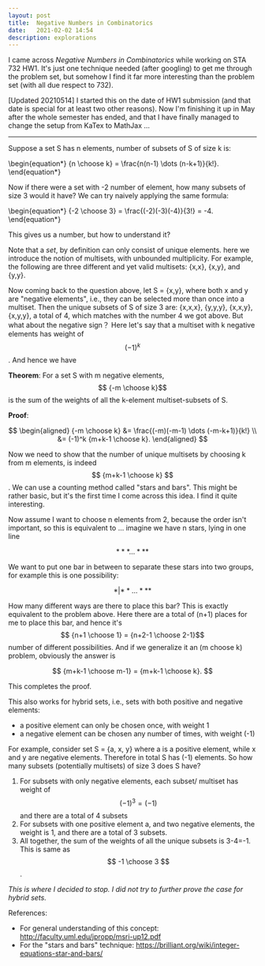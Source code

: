 ```yaml
---
layout: post
title:  Negative Numbers in Combinatorics
date:   2021-02-02 14:54
description: explorations
---
```


I came across *Negative Numbers in Combinatorics* while working on STA 732 HW1. It's just one technique needed (after googling) to get me through the problem set, but somehow I find it far more interesting than the problem set (with all due respect to 732).

[Updated 20210514] I started this on the date of HW1 submission (and that date is special for at least two other reasons). Now I'm finishing it up in May after the whole semester has ended, and that I have finally managed to change the setup from KaTex to MathJax ... 

---

Suppose a set S has n elements, number of subsets of S of size k is:

\begin{equation\*}
  {n \choose k}  = \frac{n(n-1) \dots (n-k+1)}{k!}.
\end{equation\*}

Now if there were a set with -2 number of element, how many subsets of size 3 would it have? We can try naively applying the same formula:

\begin{equation\*}
  {-2 \choose 3}  = \frac{(-2)(-3)(-4)}{3!} = -4.
\end{equation\*}

This gives us a number, but how to understand it?

Note that a *set*, by definition can only consist of unique elements. here we introduce the notion of multisets, with unbounded multiplicity. For example, the following are three different and yet valid multisets: {x,x}, {x,y}, and {y,y}.

Now coming back to the question above, let S = {x,y}, where both x and y are "negative elements", i.e., they can be selected more than once into a multiset. Then the unique subsets of S of size 3 are: {x,x,x}, {y,y,y}, {x,x,y}, {x,y,y}, a total of 4, which matches with the number 4 we got above. But what about the negative sign？ Here let's say that a multiset with k negative elements has weight of $$ (-1)^k $$. And hence we have 

**Theorem**: For a set S with m negative elements, $$ {-m \choose k}$$ is the sum of the weights of all the k-element multiset-subsets of S.

**Proof**:

$$
\begin{aligned}
  {-m \choose k}  &= \frac{(-m)(-m-1) \dots (-m-k+1)}{k!} \\
  &= (-1)^k {m+k-1 \choose k}.
\end{aligned}
$$

Now we need to show that the number of unique multisets by choosing k from m elements, is indeed $$ {m+k-1 \choose k} $$. We can use a counting method called "stars and bars". This might be rather basic, but it's the first time I come across this idea. I find it quite interesting. 

Now assume I want to choose n elements from 2, because the order isn't important, so this is equivalent to ... imagine we have n stars, lying in one line

$$ * * * \dots * * * $$

We want to put one bar in between to separate these stars into two groups, for example this is one possibility:

$$ * | * * \dots * * * $$

How many different ways are there to place this bar? This is exactly equivalent to the problem above. Here there are a total of (n+1) places for me to place this bar, and hence it's $$ {n+1 \choose 1} = {n+2-1 \choose 2-1}$$ number of different possibilities. And if we generalize it an (m choose k) problem, obviously the answer is

$$
  {m+k-1 \choose m-1} = {m+k-1 \choose k}.
$$

This completes the proof. 

This also works for hybrid sets, i.e., sets with both positive and negative elements:
+ a positive element can only be chosen once, with weight 1
+ a negative element can be chosen any number of times, with weight (-1)

For example, consider set S = {a, x, y} where a is a positive element, while x and y are negative elements. Therefore in total S has (-1) elements. So how many subsets (potentially multisets) of size 3 does S have?

1. For subsets with only negative elements, each subset/ multiset has weight of $$ (-1)^3 = (-1) $$ and there are a total of 4 subsets
2. For subsets with one positive element a, and two negative elements, the weight is 1, and there are a total of 3 subsets.
3. All together, the sum of the weights of all the unique subsets is 3-4=-1. This is same as $$ -1 \choose 3 $$.

*This is where I decided to stop. I did not try to further prove the case for hybrid sets.*


References:
+ For general understanding of this concept: http://faculty.uml.edu/jpropp/msri-up12.pdf
+ For the "stars and bars" technique: https://brilliant.org/wiki/integer-equations-star-and-bars/